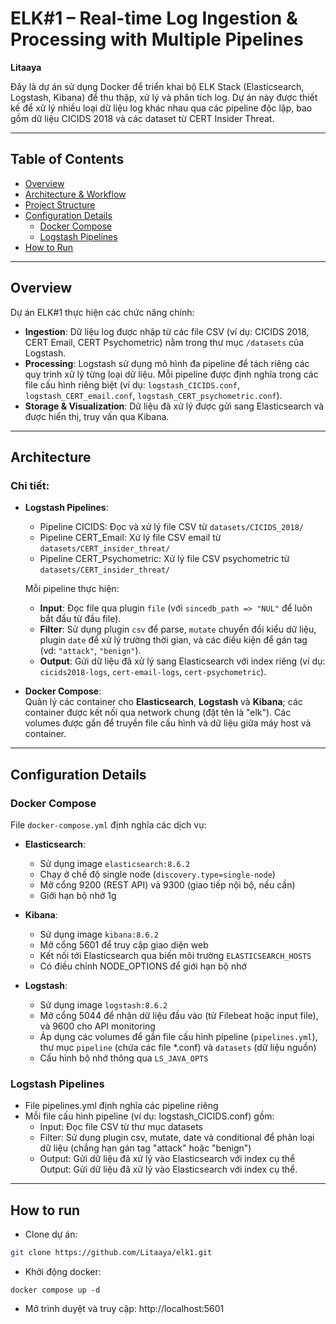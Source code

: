 # ELK#1 – Real-time Log Ingestion & Processing with Multiple Pipelines

**Litaaya**

Đây là dự án sử dụng Docker để triển khai bộ ELK Stack (Elasticsearch, Logstash, Kibana) để thu thập, xử lý và phân tích log. Dự án này được thiết kế để xử lý nhiều loại dữ liệu log khác nhau qua các pipeline độc lập, bao gồm dữ liệu CICIDS 2018 và các dataset từ CERT Insider Threat.

---

## Table of Contents

- [Overview](#overview)
- [Architecture & Workflow](#architecture--workflow)
- [Project Structure](#project-structure)
- [Configuration Details](#configuration-details)
  - [Docker Compose](#docker-compose)
  - [Logstash Pipelines](#logstash-pipelines)
- [How to Run](#how-to-run)

---

## Overview

Dự án ELK#1 thực hiện các chức năng chính:

- **Ingestion**: Dữ liệu log được nhập từ các file CSV (ví dụ: CICIDS 2018, CERT Email, CERT Psychometric) nằm trong thư mục `/datasets` của Logstash.
- **Processing**: Logstash sử dụng mô hình đa pipeline để tách riêng các quy trình xử lý từng loại dữ liệu. Mỗi pipeline được định nghĩa trong các file cấu hình riêng biệt (ví dụ: `logstash_CICIDS.conf`, `logstash_CERT_email.conf`, `logstash_CERT_psychometric.conf`).
- **Storage & Visualization**: Dữ liệu đã xử lý được gửi sang Elasticsearch và được hiển thị, truy vấn qua Kibana.

---

## Architecture

### Chi tiết:
- **Logstash Pipelines**:  
  - Pipeline CICIDS: Đọc và xử lý file CSV từ `datasets/CICIDS_2018/`
  - Pipeline CERT_Email: Xử lý file CSV email từ `datasets/CERT_insider_threat/`
  - Pipeline CERT_Psychometric: Xử lý file CSV psychometric từ `datasets/CERT_insider_threat/`
  
  Mỗi pipeline thực hiện:
  - **Input**: Đọc file qua plugin `file` (với `sincedb_path => "NUL"` để luôn bắt đầu từ đầu file).
  - **Filter**: Sử dụng plugin `csv` để parse, `mutate` chuyển đổi kiểu dữ liệu, plugin `date` để xử lý trường thời gian, và các điều kiện để gán tag (vd: `"attack"`, `"benign"`).
  - **Output**: Gửi dữ liệu đã xử lý sang Elasticsearch với index riêng (ví dụ: `cicids2018-logs`, `cert-email-logs`, `cert-psychometric`).

- **Docker Compose**:  
  Quản lý các container cho **Elasticsearch**, **Logstash** và **Kibana**; các container được kết nối qua network chung (đặt tên là "elk"). Các volumes được gắn để truyền file cấu hình và dữ liệu giữa máy host và container.

---

## Configuration Details

### Docker Compose

File `docker-compose.yml` định nghĩa các dịch vụ:

- **Elasticsearch**:
  - Sử dụng image `elasticsearch:8.6.2`
  - Chạy ở chế độ single node (`discovery.type=single-node`)
  - Mở cổng 9200 (REST API) và 9300 (giao tiếp nội bộ, nếu cần)
  - Giới hạn bộ nhớ 1g

- **Kibana**:
  - Sử dụng image `kibana:8.6.2`
  - Mở cổng 5601 để truy cập giao diện web
  - Kết nối tới Elasticsearch qua biến môi trường `ELASTICSEARCH_HOSTS`
  - Có điều chỉnh NODE_OPTIONS để giới hạn bộ nhớ

- **Logstash**:
  - Sử dụng image `logstash:8.6.2`
  - Mở cổng 5044 để nhận dữ liệu đầu vào (từ Filebeat hoặc input file), và 9600 cho API monitoring
  - Áp dụng các volumes để gắn file cấu hình pipeline (`pipelines.yml`), thư mục `pipeline` (chứa các file *.conf) và `datasets` (dữ liệu nguồn)
  - Cấu hình bộ nhớ thông qua `LS_JAVA_OPTS`

### Logstash Pipelines

- File pipelines.yml định nghĩa các pipeline riêng
- Mỗi file cấu hình pipeline (ví dụ: logstash_CICIDS.conf) gồm:
  - Input: Đọc file CSV từ thư mục datasets
  - Filter: Sử dụng plugin csv, mutate, date và conditional để phân loại dữ liệu (chẳng hạn gán tag "attack" hoặc "benign")
  - Output: Gửi dữ liệu đã xử lý vào Elasticsearch với index cụ thể
Output: Gửi dữ liệu đã xử lý vào Elasticsearch với index cụ thể.

---

## How to run

- Clone dự án:
``` bash
git clone https://github.com/Litaaya/elk1.git
```
- Khởi động docker:
```
docker compose up -d
```
- Mở trình duyệt và truy cập: http://localhost:5601


